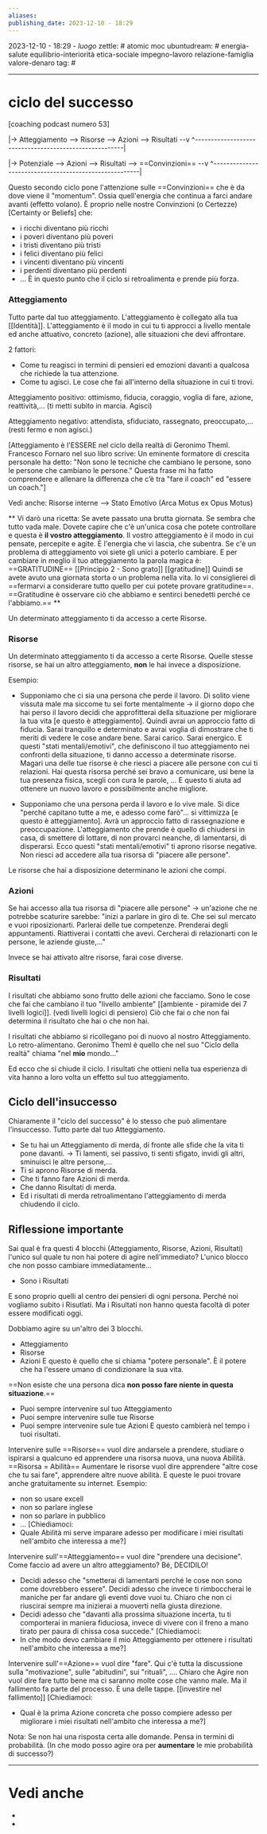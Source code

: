 ```yaml
---
aliases: 
publishing_date: 2023-12-10 - 18:29
---
```

2023-12-10 - 18:29 - *luogo*
zettle: # atomic moc
ubuntudream: # energia-salute equilibrio-interiorità etica-sociale impegno-lavoro relazione-famiglia valore-denaro 
tag: #

---
# ciclo del successo

[coaching podcast numero 53]

|-> Atteggiamento --> Risorse --> Azioni --> Risultati --v
^-------------------------------------------------------|


|-> Potenziale --> Azioni --> Risultati --> ==Convinzioni== --v
^-------------------------------------------------------|

Questo secondo ciclo pone l'attenzione sulle ==Convinzioni== che è da dove viene il "momentum".
Ossia quell'energia che continua a farci andare avanti (effetto volano).
È proprio nelle nostre Convinzioni (o Certezze) [Certainty or Beliefs] che: 
- i ricchi diventano più ricchi
- i poveri diventano più poveri
- i tristi diventano più tristi
- i felici diventano più felici
- i vincenti diventano più vincenti
- i perdenti diventano più perdenti
- ...
È in questo punto che il ciclo si retroalimenta e prende più forza.


### Atteggiamento
Tutto parte dal tuo atteggiamento. L'atteggiamento è collegato alla tua [[Identità]].
L'atteggiamento è il modo in cui tu ti approcci a livello mentale ed anche attuativo, concreto (azione), alle situazioni che devi affrontare.  

2 fattori:
- Come tu reagisci in termini di pensieri ed emozioni davanti a qualcosa che richiede la tua attenzione.
- Come tu agisci. Le cose che fai all'interno della situazione in cui ti trovi.

Atteggiamento positivo: ottimismo, fiducia, coraggio, voglia di fare, azione, reattività,...
(ti metti subito in marcia. Agisci)

Atteggiamento negativo: attendista, sfiduciato, rassegnato, preoccupato,...
(resti fermo e non agisci.)

[Atteggiamento è l'ESSERE nel ciclo della realtà di Geronimo Theml.
Francesco Fornaro nel suo libro scrive: 
Un eminente formatore di crescita personale ha detto: "Non sono le tecniche che cambiano le persone, sono le persone che cambiano le persone." Questa frase mi ha fatto comprendere e allenare la differenza che c’è tra "fare il coach" ed "essere un coach."]

Vedi anche: Risorse interne -->  Stato Emotivo (Arca Motus ex Opus Motus)

**
Vi darò una ricetta: Se avete passato una brutta giornata. Se sembra che tutto vada male. Dovete capire che c'è un'unica cosa che potete controllare e questa è **il vostro atteggiamento**.
Il vostro atteggiamento è il modo in cui pensate, percepite e agite.
È l'energia che vi lascia, che subentra.
Se c'è un problema di atteggiamento voi siete gli unici a poterlo cambiare.
E per cambiare in meglio il tuo atteggiamento la parola magica è: ==GRATITUDINE==
[[Principio 2 - Sono grato]]
[[gratitudine]]
Quindi se avete avuto una giornata storta o un problema nella vita. Io vi consiglierei di ==fermarvi a considerare tutto quello per cui potete provare gratitudine==.
==Gratitudine è osservare ciò che abbiamo e sentirci benedetti perché ce l'abbiamo.==
**

Un determinato atteggiamento ti da accesso a certe Risorse.

### Risorse
Un determinato atteggiamento ti da accesso a certe Risorse.
Quelle stesse risorse, se hai un altro atteggiamento, **non** le hai invece a disposizione.

Esempio:
- Supponiamo che ci sia una persona che perde il lavoro. Di solito viene vissuta male ma siccome tu sei forte mentalmente -> il giorno dopo che hai perso il lavoro decidi che approfitterai della situazione per migliorare la tua vita [e questo è atteggiamento].
  Quindi avrai un approccio fatto di fiducia. Sarai tranquillo e determinato e avrai voglia di dimostrare che ti meriti di vedere le cose andare bene. Sarai carico. Sarai energico.
  E questi "stati mentali/emotivi", che definiscono il tuo atteggiamento nei confronti della situazione, ti danno accesso a determinate risorse.
  Magari una delle tue risorse è che riesci a piacere alle persone con cui ti relazioni. Hai questa risorsa perché sei bravo a comunicare, usi bene la tua presenza fisica, scegli con cura le parole, ...
  E questo ti aiuta ad ottenere un nuovo lavoro e possibilmente anche migliore.
  
- Supponiamo che una persona perda il lavoro e lo vive male. Si dice "perché capitano tutte a me, e adesso come farò"... si vittimizza [e questo è atteggiamento].
  Avrà un approccio fatto di rassegnazione e preoccupazione. L'atteggiamento che prende è quello di chiudersi in casa, di smettere di lottare, di non provarci neanche, di lamentarsi, di disperarsi.
  Ecco questi "stati mentali/emotivi" ti aprono risorse negative.
  Non riesci ad accedere alla tua risorsa di "piacere alle persone".

Le risorse che hai a disposizione determinano le azioni che compi.


### Azioni
Se hai accesso alla tua risorsa di "piacere alle persone" -> un'azione che ne potrebbe scaturire sarebbe: "inizi a parlare in giro di te. Che sei sul mercato e vuoi riposizionarti. Parlerai delle tue competenze. Prenderai degli appuntamenti. Riattiverai i contatti che avevi. Cercherai di relazionarti con le persone, le aziende giuste,..."

Invece se hai attivato altre risorse, farai cose diverse. 


### Risultati
I risultati che abbiamo sono frutto delle azioni che facciamo.
Sono le cose che fai che cambiano il tuo "livello ambiente" [[ambiente - piramide dei 7 livelli logici]].
(vedi livelli logici di pensiero)
Ciò che fai o che non fai determina il risultato che hai o che non hai.

I risultati che abbiamo si ricollegano poi di nuovo al nostro Atteggiamento. 
Lo retro-alimentano.
Geronimo Theml è quello che nel suo "Ciclo della realtà" chiama "nel **mio** mondo..."

Ed ecco che si chiude il ciclo.
I risultati che ottieni nella tua esperienza di vita hanno a loro volta un effetto sul tuo atteggiamento.


## Ciclo dell'insuccesso
Chiaramente il "ciclo del successo" è lo stesso che può alimentare l'insuccesso. Tutto parte dal tuo Atteggiamento.

- Se tu hai un Atteggiamento di merda, di fronte alle sfide che la vita ti pone davanti.
  -> Ti lamenti, sei passivo, ti senti sfigato, invidi gli altri, sminuisci le altre persone,...
- Ti si aprono Risorse di merda.
- Che ti fanno fare Azioni di merda.
- Che danno Risultati di merda.
- Ed i risultati di merda retroalimentano l'atteggiamento di merda chiudendo il ciclo.


## Riflessione importante
Sai qual è fra questi 4 blocchi (Atteggiamento, Risorse, Azioni, Risultati) l'unico sul quale tu non hai potere di agire nell'immediato?
L'unico blocco che non posso cambiare immediatamente...
- Sono i Risultati

E sono proprio quelli al centro dei pensieri di ogni persona. Perché noi vogliamo subito i Risutlati.
Ma i Risultati non hanno questa facoltà di poter essere modificati oggi.

Dobbiamo agire su un'altro dei 3 blocchi.
- Atteggiamento
- Risorse
- Azioni
E questo è quello che si chiama "potere personale".
È il potere che ha l'essere umano di condizionare la sua vita.

==Non esiste che una persona dica **non posso fare niente in questa situazione**.==
- Puoi sempre intervenire sul tuo Atteggiamento
- Puoi sempre intervenire sulle tue Risorse
- Puoi sempre intervenire sule tue Azioni
E questo cambierà nel tempo i tuoi risultati.


Intervenire sulle ==Risorse== vuol dire andarsele a prendere, studiare o ispirarsi a qualcuno ed apprendere una risorsa nuova, una nuova Abilità.
==Risorsa = Abilità==
Aumentare le risorse vuol dire apprendere "altre cose che tu sai fare", apprendere altre nuove abilità. E queste le puoi trovare anche gratuitamente su internet.
Esempio:
- non so usare excell
- non so parlare inglese
- non so parlare in pubblico
- ...
[Chiediamoci:
- Quale Abilità mi serve imparare adesso per modificare i miei risultati nell'ambito che interessa a me?]


Intervenire sull'==Atteggiamento== vuol dire "prendere una decisione".
Come faccio ad avere un altro atteggiamento?
Bé, DECIDILO!
- Decidi adesso che "smetterai di lamentarti perché le cose non sono come dovrebbero essere".
	Decidi adesso che invece ti rimboccherai le maniche per far andare gli eventi dove vuoi tu.
	Chiaro che non ci riuscirai sempre ma inizierai a muoverti nella giusta direzione.
- Decidi adesso che "davanti alla prossima situazione incerta, tu ti comporterai in maniera fiduciosa, invece di vivere con il freno a mano tirato per paura di chissa cosa succede."
[Chiediamoci:
- In che modo devo cambiare il mio Atteggiamento per ottenere i risultati nell'ambito che interessa a me?]


Intervenire sull'==Azione== vuol dire "fare".
Qui c'è tutta la discussione sulla "motivazione", sulle "abitudini", sui "rituali", ....
Chiaro che Agire non vuol dire fare tutto bene ma ci saranno molte cose che vanno male.
Ma il fallimento fa parte del processo. È una delle tappe. [[investire nel fallimento]] 
[Chiediamoci:
- Qual è la prima Azione concreta che posso compiere adesso per migliorare i miei risultati nell'ambito che interessa a me?]

Nota:
Se non hai una risposta certa alle domande. Pensa in termini di probabilità.
(In che modo posso agire ora per **aumentare** le mie probabilità di successo?)



---
# Vedi anche
- 
- 